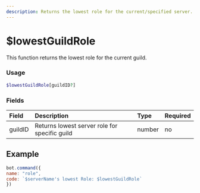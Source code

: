 ```yaml
---
description: Returns the lowest role for the current/specified server.
---
```

# $lowestGuildRole

This function returns the lowest role for the current guild.

### Usage
```php
$lowestGuildRole[guildID?]
```


### Fields

| Field | Description | Type | Required |
| :--- | :--- | :--- | :--- |
| guildID | Returns lowest server role for specific guild | number | no |

## Example

```javascript
bot.command({
name: "role", 
code: `$serverName's lowest Role: $lowestGuildRole`
})
```

